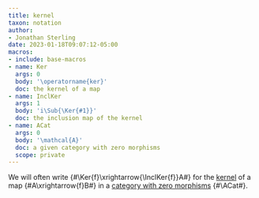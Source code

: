 ```yaml
---
title: kernel
taxon: notation
author:
- Jonathan Sterling
date: 2023-01-18T09:07:12-05:00
macros:
- include: base-macros
- name: Ker
  args: 0
  body: '\operatorname{ker}'
  doc: the kernel of a map
- name: InclKer
  args: 1
  body: 'i\Sub{\Ker{#1}}'
  doc: the inclusion map of the kernel
- name: ACat
  args: 0
  body: '\mathcal{A}'
  doc: a given category with zero morphisms
  scope: private
---
```


We will often write {#\Ker{f}\xrightarrow{\InclKer{f}}A#} for the [kernel](jms-0009) of a map {#A\xrightarrow{f}B#} in a [category with zero morphisms](jms-000B) {#\ACat#}.
